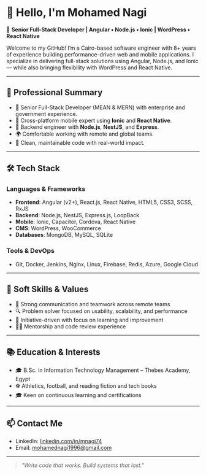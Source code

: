# 👋 Hello, I'm Mohamed Nagi

🎯 **Senior Full-Stack Developer | Angular • Node.js • Ionic | WordPress • React Native**

Welcome to my GitHub! I’m a Cairo-based software engineer with 8+ years of experience building performance-driven web and mobile applications. I specialize in delivering full-stack solutions using Angular, Node.js, and Ionic — while also bringing flexibility with WordPress and React Native.

---

## 💼 Professional Summary

- 🧠 Senior Full-Stack Developer (MEAN & MERN) with enterprise and government experience.
- 📱 Cross-platform mobile expert using **Ionic** and **React Native**.
- 🔁 Backend engineer with **Node.js**, **NestJS**, and **Express**.
- 🌍 Comfortable working with remote and global teams.
- 🚀 Clean, maintainable code with real-world impact.

---

## 🛠️ Tech Stack

### Languages & Frameworks
- **Frontend**: Angular (v2+), React.js, React Native, HTML5, CSS3, SCSS, RxJS
- **Backend**: Node.js, NestJS, Express.js, LoopBack
- **Mobile**: Ionic, Capacitor, Cordova, React Native
- **CMS**: WordPress, WooCommerce
- **Databases**: MongoDB, MySQL, SQLite

### Tools & DevOps
- Git, Docker, Jenkins, Nginx, Linux, Firebase, Redis, Azure, Google Cloud

---

## 🧠 Soft Skills & Values

- 🤝 Strong communication and teamwork across remote teams
- 🔍 Problem solver focused on usability, scalability, and performance
- 🎯 Initiative-driven with focus on learning and improvement
- 👨‍🏫 Mentorship and code review experience

---

## 📚 Education & Interests

- 🎓 B.Sc. in Information Technology Management – Thebes Academy, Egypt
- ⚽ Athletics, football, and reading fiction and tech books
- 🎓 Keen on continuous learning and certifications

---

## 📫 Contact Me

- LinkedIn: [linkedin.com/in/mnagi74](https://linkedin.com/in/mnagi74)
- Email: mohamednagi1996@gmail.com

---

> _"Write code that works. Build systems that last."_
